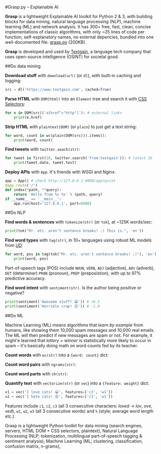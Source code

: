 #Grasp.py – Explainable AI

**Grasp** is a lightweight Explainable AI toolkit for Python 2 & 3, with building blocks for data mining, natural language processing (NLP), machine learning (ML) and network analysis. It has 300+ free, fast, clean, concise implementations of classic algorithms, with only ~25 lines of code per function, self-explanatory names, no external depencies, bundled into one well-documented file: [grasp.py](https://github.com/textgain/grasp) (200KB).

**Grasp** is developed and used by [Textgain](https://textgain.com), a language tech company that uses open-source intelligence (OSINT) for societal good.

##Do data mining

**Download stuff** with `download(url)` (or `dl`), with built-in caching and logging:

```python
src = dl('https://www.textgain.com', cached=True)
```

**Parse HTML** with `DOM(html)` into an `Element` tree and search it with [CSS Selectors](https://developer.mozilla.org/en-US/docs/Web/CSS/CSS_Selectors):

```py
for e in DOM(src)('a[href^="http"]'): # external links
    print(e.href)
```

**Strip HTML** with `plaintext(DOM)` (or `plain`) to just get a text string:

```py
for word, count in wc(plain(DOM(src))).items():
	print(word, count)
```

**Find tweets** with `twitter.seach(str)`:

```py
for tweet in first(10, twitter.search('from:textgain')): # latest 10
    print(tweet.date, tweet.text)
```

**Deploy APIs** with `App`. It's friends with WSGI and Nginx:

```py
app = App() # check http://127.0.0.1:8080/app?q=cat
@app.route('/')
def index(*path, **query):
    return 'Hello from %s %s' % (path, query)
if __name__ == '__main__':
    app.run(host='127.0.0.1', port=8080)
```

##Do NLP

**Find words & sentences** with `tokenize(str)` (or `tok`), at ~125K words/sec:

```py
print(tok("Mr. etc. aren't sentence breaks! ;) This is.", 'en'))
```

**Find word types** with `tag(str)`, in 10+ languages using robust ML models from [UD](https://universaldependencies.org):

```py
for word, pos in tag(tok("Mr. etc. aren't sentence breaks! ;)"), 'en'):
    print(word, pos)
```

Part-of-speech tags (POS) include `NOUN`, `VERB`, `ADJ` (adjective), `ADV` (adverb), `DET` (determiner) `PRON` (pronoun), `PREP` (preposistion), with up to 97% predictive accuracy.

**Find word intent** with `sentiment(str)`. Is the author being positive or negative?

```py
print(sentiment('Awesome stuff! 😁')) # +0.5
print(sentiment('Horrible crap! 😡')) # -1.0
```

##Do ML

Machine Learning (ML) means algorithms that *learn by example* from humans, like showing them 10,000 spam messages and 10,000 real emails. The ML will then predict if new messages are spam or not. For example, it might'e learned that *lottery + winner* is statistically more likely to occur in spam – it's basically doing math on word counts fed by its teacher.

**Count words** with `wc(str)` into a `{word: count}` dict:

**Count word pairs** with `ngrams(str)`:

**Count word parts** with `ch(str)`:

**Quantify text** with `vectorize(str)` (or `vec`) into a `{feature: weight}` dict:

```py
v1 = vec('I love cats! 😀', features=['c3', 'w1'])
v2 = vec('I hate cats! 😡', features=['c3', 'w1'])
```

Features include `c1`, `c2`, `c3` (all 3 consecutive characters: *loved* → *lov*, *ove*, *ved*), `w1`, `w2`, `w3` (all 3 consecutive words) and `%` (style; average word length etc.).

Grasp is a lightweight Python toolkit for data mining (search engines, servers, HTML DOM + CSS selectors, plaintext), Natural Language Processing (NLP; tokenization, multilingual part-of-speech tagging & sentiment analysis), Machine Learning (ML; clustering, classification, confusion matrix, n-grams),

